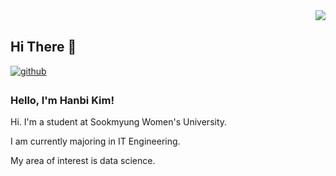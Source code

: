 <div align="right">
<img src="https://komarev.com/ghpvc/?username=jiyeoon&&style=flat-square" align="right" />
</div>  
  

<br/>  

## Hi There 👋  
  

<a href="https://github.com/ddubii" target="_blank">
<img src=https://img.shields.io/badge/github-%2324292e.svg?&style=for-the-badge&logo=github&logoColor=white alt=github style="margin-bottom: 5px;" />
</a>

### Hello, I'm Hanbi Kim!

Hi. I'm a student at Sookmyung Women's University.

I am currently majoring in IT Engineering.

My area of interest is data science.

<br/>

